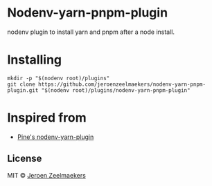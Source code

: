 # Nodenv-yarn-pnpm-plugin

nodenv plugin to install yarn and pnpm after a node install.

# Installing

```console
mkdir -p "$(nodenv root)/plugins"
git clone https://github.com/jeroenzeelmaekers/nodenv-yarn-pnpm-plugin.git "$(nodenv root)/plugins/nodenv-yarn-pnpm-plugin"
```

# Inspired from
- [Pine's nodenv-yarn-plugin](https://github.com/pine/nodenv-yarn-install)

## License
MIT &copy; [Jeroen Zeelmaekers](https://jeroenzeelmaekers.com)

